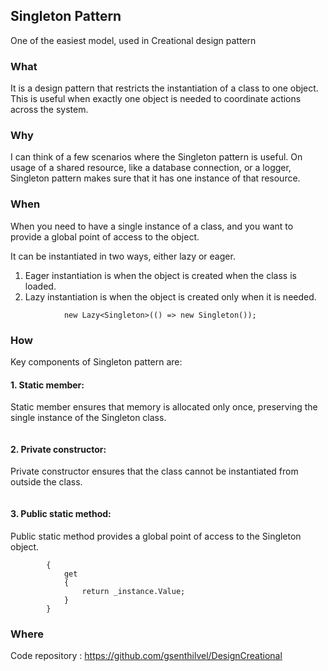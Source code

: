 ## Singleton Pattern

One of the easiest model, used in Creational design pattern

### What

It is a design pattern that restricts the instantiation of a class to one object. 
This is useful when exactly one object is needed to coordinate actions across the system.


### Why

I can think of a few scenarios where the Singleton pattern is useful.
On usage of a shared resource, like a database connection, or a logger, Singleton pattern makes sure that it has one instance of that resource.

### When

When you need to have a single instance of a class, and you want to provide a global point of access to the object.

It can be instantiated in two ways, either lazy or eager.

1. Eager instantiation is when the object is created when the class is loaded.
2. Lazy instantiation is when the object is created only when it is needed.

```        private static readonly Lazy<Singleton> _instance = 
            new Lazy<Singleton>(() => new Singleton());
```

### How

Key components of Singleton pattern are:

#### 1. Static member: 
Static member ensures that memory is allocated only once, preserving the single instance of the Singleton class.
```            private static Singleton instance;
```

#### 2. Private constructor:
Private constructor ensures that the class cannot be instantiated from outside the class.
```        private Singleton() {}
```

#### 3. Public static method:
Public static method provides a global point of access to the Singleton object.

```        public static Singleton Instance
		{
			get
			{
				return _instance.Value;
			}
		}
```

### Where

Code repository : https://github.com/gsenthilvel/DesignCreational

